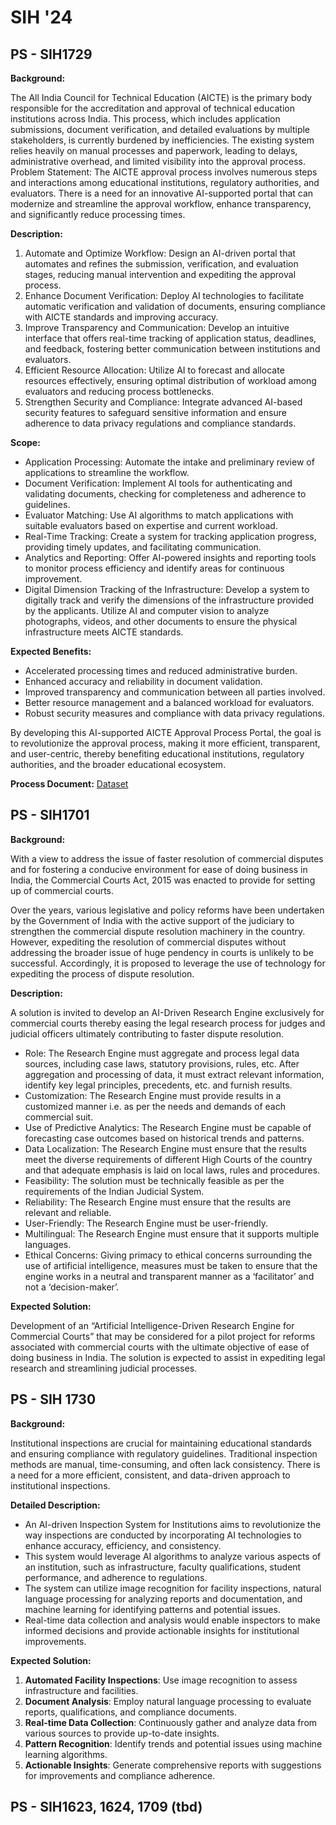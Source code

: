 # SIH '24

## PS - SIH1729

**Background:**

The All India Council for Technical Education (AICTE) is the primary body responsible for the accreditation and approval of technical education institutions across India. This process, which includes application submissions, document verification, and detailed evaluations by multiple stakeholders, is currently burdened by inefficiencies. The existing system relies heavily on manual processes and paperwork, leading to delays, administrative overhead, and limited visibility into the approval process. Problem Statement: The AICTE approval process involves numerous steps and interactions among educational institutions, regulatory authorities, and evaluators. There is a need for an innovative AI-supported portal that can modernize and streamline the approval workflow, enhance transparency, and significantly reduce processing times.

**Description:**

1. Automate and Optimize Workflow: Design an AI-driven portal that automates and refines the submission, verification, and evaluation stages, reducing manual intervention and expediting the approval process.
2. Enhance Document Verification: Deploy AI technologies to facilitate automatic verification and validation of documents, ensuring compliance with AICTE standards and improving accuracy.
3. Improve Transparency and Communication: Develop an intuitive interface that offers real-time tracking of application status, deadlines, and feedback, fostering better communication between institutions and evaluators.
4. Efficient Resource Allocation: Utilize AI to forecast and allocate resources effectively, ensuring optimal distribution of workload among evaluators and reducing process bottlenecks.
5. Strengthen Security and Compliance: Integrate advanced AI-based security features to safeguard sensitive information and ensure adherence to data privacy regulations and compliance standards.

**Scope:**

- Application Processing: Automate the intake and preliminary review of applications to streamline the workflow.
- Document Verification: Implement AI tools for authenticating and validating documents, checking for completeness and adherence to guidelines.
- Evaluator Matching: Use AI algorithms to match applications with suitable evaluators based on expertise and current workload.
- Real-Time Tracking: Create a system for tracking application progress, providing timely updates, and facilitating communication.
- Analytics and Reporting: Offer AI-powered insights and reporting tools to monitor process efficiency and identify areas for continuous improvement.
- Digital Dimension Tracking of the Infrastructure: Develop a system to digitally track and verify the dimensions of the infrastructure provided by the applicants. Utilize AI and computer vision to analyze photographs, videos, and other documents to ensure the physical infrastructure meets AICTE standards.

**Expected Benefits:**

- Accelerated processing times and reduced administrative burden.
- Enhanced accuracy and reliability in document validation.
- Improved transparency and communication between all parties involved.
- Better resource management and a balanced workload for evaluators.
- Robust security measures and compliance with data privacy regulations.

By developing this AI-supported AICTE Approval Process Portal, the goal is to revolutionize the approval process, making it more efficient, transparent, and user-centric, thereby benefiting educational institutions, regulatory authorities, and the broader educational ecosystem.

**Process Document:** [Dataset](https://aicte-india.org/sites/default/files/approval/APH%20Final.pdf)

## PS - SIH1701

**Background:**

With a view to address the issue of faster resolution of commercial disputes and for fostering a conducive environment for ease of doing business in India, the Commercial Courts Act, 2015 was enacted to provide for setting up of commercial courts.

Over the years, various legislative and policy reforms have been undertaken by the Government of India with the active support of the judiciary to strengthen the commercial dispute resolution machinery in the country. However, expediting the resolution of commercial disputes without addressing the broader issue of huge pendency in courts is unlikely to be successful. Accordingly, it is proposed to leverage the use of technology for expediting the process of dispute resolution.

**Description:**

A solution is invited to develop an AI-Driven Research Engine exclusively for commercial courts thereby easing the legal research process for judges and judicial officers ultimately contributing to faster dispute resolution.

- Role: The Research Engine must aggregate and process legal data sources, including case laws, statutory provisions, rules, etc. After aggregation and processing of data, it must extract relevant information, identify key legal principles, precedents, etc. and furnish results.
- Customization: The Research Engine must provide results in a customized manner i.e. as per the needs and demands of each commercial suit.
- Use of Predictive Analytics: The Research Engine must be capable of forecasting case outcomes based on historical trends and patterns.
- Data Localization: The Research Engine must ensure that the results meet the diverse requirements of different High Courts of the country and that adequate emphasis is laid on local laws, rules and procedures.
- Feasibility: The solution must be technically feasible as per the requirements of the Indian Judicial System.
- Reliability: The Research Engine must ensure that the results are relevant and reliable.
- User-Friendly: The Research Engine must be user-friendly.
- Multilingual: The Research Engine must ensure that it supports multiple languages.
- Ethical Concerns: Giving primacy to ethical concerns surrounding the use of artificial intelligence, measures must be taken to ensure that the engine works in a neutral and transparent manner as a ‘facilitator’ and not a ‘decision-maker’.

**Expected Solution:**

Development of an “Artificial Intelligence-Driven Research Engine for Commercial Courts” that may be considered for a pilot project for reforms associated with commercial courts with the ultimate objective of ease of doing business in India. The solution is expected to assist in expediting legal research and streamlining judicial processes.

## PS - SIH 1730

**Background:**

Institutional inspections are crucial for maintaining educational standards and ensuring compliance with regulatory guidelines.
Traditional inspection methods are manual, time-consuming, and often lack consistency.
There is a need for a more efficient, consistent, and data-driven approach to institutional inspections.

**Detailed Description:**

- An AI-driven Inspection System for Institutions aims to revolutionize the way inspections are conducted by incorporating AI technologies to enhance accuracy, efficiency, and consistency.
- This system would leverage AI algorithms to analyze various aspects of an institution, such as infrastructure, faculty qualifications, student performance, and adherence to regulations.
- The system can utilize image recognition for facility inspections, natural language processing for analyzing reports and documentation, and machine learning for identifying patterns and potential issues.
- Real-time data collection and analysis would enable inspectors to make informed decisions and provide actionable insights for institutional improvements.

**Expected Solution:**

1. **Automated Facility Inspections**:
   Use image recognition to assess infrastructure and facilities.
2. **Document Analysis**:
   Employ natural language processing to evaluate reports, qualifications, and compliance documents.
3. **Real-time Data Collection**:
   Continuously gather and analyze data from various sources to provide up-to-date insights.
4. **Pattern Recognition**:
   Identify trends and potential issues using machine learning algorithms.
5. **Actionable Insights**:
   Generate comprehensive reports with suggestions for improvements and compliance adherence.

## PS - SIH1623, 1624, 1709 (tbd)
